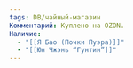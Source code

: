 ```yaml
---
tags: DB/чайный-магазин
Комментарий: Куплено на OZON.
Наличие:
  - "[[Я Бао (Почки Пуэра)]]"
  - "[[Юн Чжэнь “Гунтин”]]"
---
```

